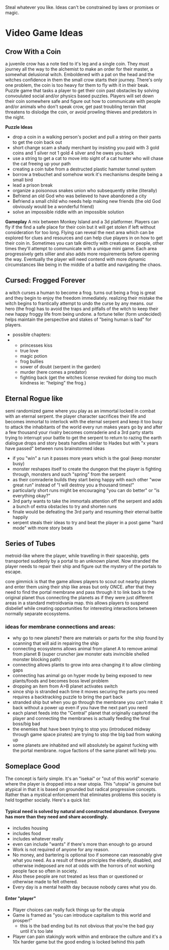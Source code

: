 Steal whatever you like. Ideas can't be constrained by laws or promises or magic. 

# Video Game Ideas

## Crow With a Coin
a juvenile crow has a note tied to it's leg and a single coin. They must journey all the way to the alchemist to make an order for their master, a somewhat delusional witch. Emboldened with a pat on the head and the witches confidence in them the small crow starts their journey. There's only one problem, the coin is too heavy for them to fly with it in their beak.
Puzzle game that tasks a player to get their coin past obstacles by solving convouluted social and/or physics based puzzles. Players will set down their coin somewhere safe and figure out how to communicate with people and/or animals who don't speak crow, get past troubling terrain that threatens to dislodge the coin, or avoid prowling thieves and predators in the night. 

**Puzzle Ideas**
- drop a coin in a walking person's pocket and pull a string on their pants to get the coin back out
- short change scam a shady merchant by insisting you paid with 3 gold coins and 1 silver not 1 gold 4 silver and he owes you back
- use a string to get a cat to move into sight of a cat hunter who will chase the cat freeing up your path
- creating a coin tube from a destructed plastic hamster tunnel system
- borrow a trebuchet and somehow work it's mechanisms despite being a small bird
- lead a prison break
- organize a poisonous snakes union who subsequently strike (literally)
- Befriend an old God who was believed to have abandoned a city
- Befriend a small child who needs help making new friends (the old God obviously would be a wonderful friend)
- solve an impossible riddle with an impossible solution

**Gameplay**
A mix between Monkey Island and a 3d platformer. Players can fly if the find a safe place for their coin but it will get stolen if left without consideration for too long. Flying can reveal the next area which can be explored for clues and resources and can help clue players in on how to get their coin in. Sometimes you can talk directly with creatures or people, other times they'll attempt to communicate with a unique mini game. Each area progressively gets sillier and also adds more requirements before opening the way. Eventually the player will need contend with more dynamic circumstances like being in the middle of a battle and navigating the chaos.


## Cursed: Frogged Forever
a witch curses a human to become a frog. turns out being a frog is great and they begin to enjoy the freedom immediately. realizing their mistake the witch begins to frantically attempt to undo the curse by any means. our hero (the frog) has to avoid the traps and pitfalls of the witch to keep their new happy froggy life from being undone.
a fortune teller (form undecided) helps maintain the perspective and stakes of "being human is bad" for players.
- possible chapters:
- - princesses kiss
  - true love
  - magic potion
  - frog bullies
  - sower of doubt (serpent in the garden)
  - murder (here comes a predator)
  - fighting back (get the witches license revoked for doing too much kindness ie: "helping" the frog.)
 
## Eternal Rogue like
semi randomized game where you play as an immortal locked in combat with an eternal serpent.
the player character sacrifices their life and becomes immortal to interlock with the eternal serpent and keep it too busy to attack the inhabitants of the world
every run makes years go by and after a few thousand your rivalry becomes comraderie and a 3rd party starts trying to interrupt your battle to get the serpent to return to razing the earth
dialogue drops and story beats handles similar to Hades but with "x years have passed" between runs
brainstormed ideas
- if you "win" a run it passes more years which is the goal (keep monster busy)
- monster reshapes itself to create the dungeon that the player is fighting through, monsters and such "spring" from the serpent
- as their comraderie builds they start being happy with each other "wow great run" instead of "I will destroy you a thousand times!"
- particularly short runs might be encouraging "you can do better" or "is everything okay?"
- 3rd party wants to take the immortals attention off the serpent and adds a bunch of extra obstacles to try and shorten runs
- finale would be defeating the 3rd party and resuming their eternal battle happily
- serpent steals their ideas to try and beat the player in a post game "hard mode" with more story beats

## Series of Tubes
metroid-like where the player, while travelling in their spaceship, gets transported suddenly by a portal to an unknown planet. Now stranded the player needs to repair their ship and figure out the mystery of the portals to escape.

core gimmick is that the game allows players to scout out nearby planets and enter them using their ship like areas but only ONCE. after that they need to find the portal membrane and pass through it to link back to the original planet thus connecting the planets as if they were just different areas in a standard metroidvania map. this allows players to suspend disbelief while creating opportunities for interesting interactions between normally separate ecosystems.

### ideas for membrane connections and areas: 
- why go to new planets? there are materials or parts for the ship found by scanning that will aid in repairing the ship
- connecting ecosystems allows animal from planet A to remove animal from planet B (super cruncher jaw monster eats invincible shelled monster blocking path)
- connecting allows plants to grow into area changing it to allow climbing gaps
- connecting has animal go on hyper mode by being exposed to new plants/foods and becomes boss level problem
- dropping an item from A>B planet activates switch
- since ship is stranded each time it moves securing the parts you need requires a backtracking puzzle to bring the part back
- stranded ship but when you go through the membrane you can't make it back without a power up even if you have the next part you need
- each planet feeds into the "Central" planet that originally captured the player and connecting the membranes is actually feeding the final boss/big bad
- the enemies that have been trying to stop you (introduced midway through game space pirates) are trying to stop the big bad from waking up
- some planets are inhabited and will absolutely be against fucking with the portal membrane. rogue factions of the same planet will help you.

## Someplace Good

The concept is fairly simple. It's an "isekai" or "out of this world" scenario where the player is dropped into a near utopia. This "utopia" is genuine but atypical in that it is based on grounded but radical progressive concepts. Rather than a mystical enforcement that eliminates problems this society is held together socially. Here's a quick list:

#### Typical need is solved by natural and constructed abundance. Everyone has more than they need and share accordingly.
  - includes housing
  - includes food
  - includes whatever really
  - even can include "wants" if there's more than enough to go around
  - Work is not required of anyone for any reason.
  - No money, and bartering is optional too if someone can reasonably give what you need. As a result of these principles the elderly, disabled, and otherwise indeposed are not at odds with the horrors of not working people face so often in society.
  - Also these people are not treated as less than or questioned or otherwise made to felt othered.
  - Every day is a mental health day because nobody cares what you do.

#### Enter "player"
  - Player choices can really fuck things up for the utopia
  - Game is framed as "you can introduce capitalism to this world and prosper!"
    - this is the bad ending but its not obvious that you're the bad guy until it's too late
  - Player can pain stakingly work within and embrace the culture and it's a 10x harder game but the good ending is locked behind this path
